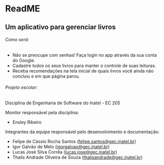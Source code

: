 # ReadME

## Um aplicativo para gerenciar livros

###### Como será:

- Não se preocupe com senhas! Faça login no app através da sua conta do Google.
- Cadastre todos os seus livros para manter o controle de suas leituras.
- Receba recomendações na tela inicial de quais livros você ainda não concluiu e em que página parou.

###### Projeto escolar:

Disciplina de Engenharia de Software do Inatel - EC 205 

Monitor responsável pela disciplina: 
- Ensley Ribeiro

Integrantes da equipe responsável pelo desenvolvimento e documentação:

- Felipe de Cássio Rocha Santos ([felipe.santos@gec.inatel.br](mailto:felipe.santos@gec.inatel.br))
- Igor Galvão de Melo ([igorgalvao@gec.inatel.br](mailto:igorgalvao@gec.inatel.br))
- Lucas José Silva Corrêa ([lucas.jose@gec.inatel.br](mailto:lucas.jose@gec.inatel.br))
- Thalis Andrade Oliveira de Souza ([thalisandrade@gec.inatel.br](mailto:thalisandrade@gec.inatel.br))
